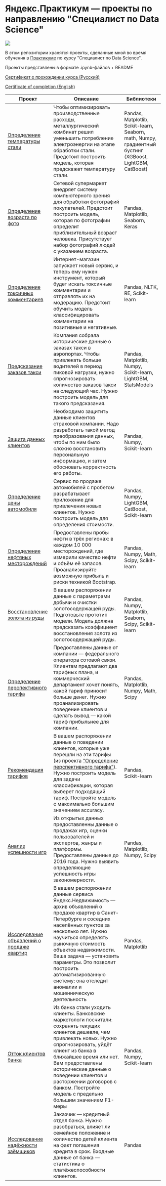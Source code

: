 # Яндекс.Практикум — проекты по направлению "Специалист по Data Science"

<p>
   <img src="https://i.imgur.com/cNtOllW.png">
</p>

В этом репозитории хранятся проекты, сделанные мной во время обучения в <a href="https://praktikum.yandex.ru">Практикуме</a> по курсу "Специалист по Data Science".

Проекты представлены в формате .ipynb-файлов + README

[Сертификат о прохождении курса (Русский)](certificate_ru.pdf)

[Certificate of completion (English)](certificate_en.pdf)

| Проект                                 | Описание                                          | Библиотеки        |
| -------------------------------------- | ------------------------------------------------- | ----------------- |
| [Определение температуры стали](steel_temperature) | Чтобы оптимизировать производственные расходы, металлургический комбинат решил уменьшить потребление электроэнергии на этапе обработки стали. Предстоит построить модель, которая предскажет температуру стали.| Pandas, Matplotlib, Scikit-learn, Seaborn, math, Numpy, градиентный бустинг (XGBoost, LightGBM, CatBoost) |
| [Определение возраста по фото](age_recognition) | Сетевой супермаркет внедряет систему компьютерного зрения для обработки фотографий покупателей. Предстоит построить модель, которая по фотографии определит приблизительный возраст человека. Присутствует набор фотографий людей с указанием возраста. | Pandas, Matplotlib, Seaborn, Keras |
| [Определение токсичных комментариев](comments_classification) | Интернет-магазин запускает новый сервис, и теперь ему нужен инструмент, который будет искать токсичные комментарии и отправлять их на модерацию. Предстоит обучить модель классифицировать комментарии на позитивные и негативные. | Pandas, NLTK, RE, Scikit-learn |
| [Предсказание заказов такси](taxi_orders_predictions) | Компания собрала исторические данные о заказах такси в аэропортах. Чтобы привлекать больше водителей в период пиковой нагрузки, нужно спрогнозировать количество заказов такси на следующий час. Нужно построить модель для такого предсказания. | Pandas, Matplotlib, Numpy, Scikit-learn, LightGBM, StatsModels
| [Защита данных клиентов](data_protection) | Необходимо защитить данные клиентов страховой компании. Надо разработать такой метод преобразования данных, чтобы по ним было сложно восстановить персональную информацию, и затем обосновать корректность его работы. | Pandas, Numpy, Scikit-learn |
| [Определение цены автомобиля](car_price_prediction) | Сервис по продаже автомобилей с пробегом разрабатывает приложение для привлечения новых клиентов. Нужно построить модель для определения стоимости. | Pandas, Numpy, LightGBM, CatBoost, Scikit-learn |
| [Определение нефтяных месторождений](oil_fields) | Предоставлены пробы нефти в трёх регионах: в каждом 10 000 месторождений, где измерили качество нефти и объём её запасов. Проанализируйте возможную прибыль и риски техникой Bootstrap. | Pandas, Numpy, Math, Scipy, Scikit-learn |
| [Восстановление золота из руды](gold_recovery) | В вашем распоряжении данные с параметрами добычи и очистки золотосодержащей руды. Подготовьте прототип модели. Модель должна предсказать коэффициент восстановления золота из золотосодержащей руды. | Pandas, Numpy, Matplotlib, Seaborn, Scipy, Scikit-learn |
| [Определение перспективного тарифа](tariff_perspective) | Предоставлены данные от компании — федерального оператора сотовой связи. Клиентам предлагают два тарифных плана, и коммерческий департамент хочет понять, какой тариф приносит больше денег. Нужно проанализировать поведение клиентов и сделать вывод — какой тариф прибыльнее для компании. | Pandas, Matplotlib, Numpy, Math, Scipy |
| [Рекомендация тарифов](tariff_recommendation) | В вашем распоряжении данные о поведении клиентов, которые уже перешли на эти тарифы (из проекта ["Определение перспективного тарифа"](tariff_perspective)). Нужно построить модель для задачи классификации, которая выберет подходящий тариф. Постройте модель с максимально большим значением accuracy. | Pandas, Scikit-learn |
| [Анализ успешности игр](videogames_analysis) | Из открытых данных предоставленны данные о продажах игр, оценки пользователей и экспертов, жанры и платформы. Предоставлены данные до 2016 года. Нужно выявить определяющие успешность игры закономерности. | Pandas, Matplotlib, Numpy, Scipy |
| [Исследование объявлений о продаже квартир](real_estate_analysis) | В вашем распоряжении данные сервиса Яндекс.Недвижимость — архив объявлений о продаже квартир в Санкт-Петербурге и соседних населённых пунктов за несколько лет. Нужно научиться определять рыночную стоимость объектов недвижимости. Ваша задача — установить параметры. Это позволит построить автоматизированную систему: она отследит аномалии и мошенническую деятельность | Pandas, Matplotlib |
| [Отток клиентов банка](bank_turnover) | Из банка стали уходить клиенты. Банковские маркетологи посчитали: сохранять текущих клиентов дешевле, чем привлекать новых. Нужно спрогнозировать, уйдёт клиент из банка в ближайшее время или нет. Вам предоставлены исторические данные о поведении клиентов и расторжении договоров с банком. Постройте модель с предельно большим значением F1-меры | Pandas, Numpy, Scikit-learn |
| [Исследование надёжности заёмщиков](borrowers_analysis) | Заказчик — кредитный отдел банка. Нужно разобраться, влияет ли семейное положение и количество детей клиента на факт погашения кредита в срок. Входные данные от банка — статистика о платёжеспособности клиентов. | Pandas |
